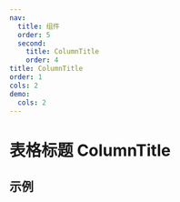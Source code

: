 ```yaml
---
nav:
  title: 组件
  order: 5
  second:
    title: ColumnTitle
    order: 4
title: ColumnTitle
order: 1
cols: 2
demo:
  cols: 2
---
```


# 表格标题 ColumnTitle

## 示例

<code src="./index.tsx" ></code>

